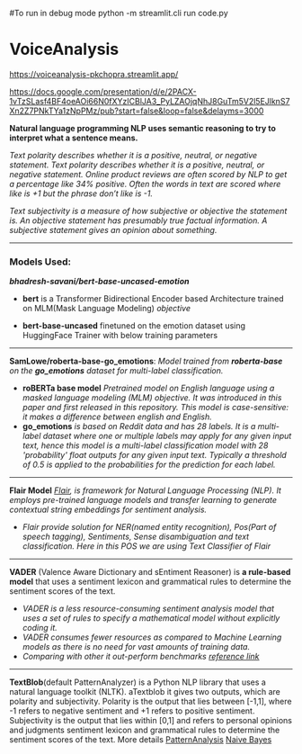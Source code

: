 #To run in debug mode
python -m streamlit.cli run code.py

# VoiceAnalysis
https://voiceanalysis-pkchopra.streamlit.app/

https://docs.google.com/presentation/d/e/2PACX-1vTzSLasf4BF4oeAOi66N0fXYzICBlJA3_PyLZAOjqNhJ8GuTm5V2l5EJlknS7Xn2Z7PNkTYa1zNpPMz/pub?start=false&loop=false&delayms=3000

**Natural language programming NLP uses semantic reasoning to try to interpret what a sentence means.**

_Text polarity describes whether it is a positive, neutral, or negative statement._ 
_Text polarity describes whether it is a positive, neutral, or negative statement. Online product reviews are often scored by NLP to get a percentage like 34% positive. Often the words in text are scored where like is +1 but the phrase don’t like is -1._

_Text subjectivity is a measure of how subjective or objective the statement is. An objective statement has presumably true factual information. A subjective statement gives an opinion about something._

---
### Models Used:


***bhadresh-savani/bert-base-uncased-emotion***

* **bert** is a Transformer Bidirectional Encoder based Architecture trained on MLM(Mask Language Modeling) *objective*

* **bert-base-uncased** finetuned on the emotion dataset using HuggingFace Trainer with below training parameters
---
**SamLowe/roberta-base-go_emotions**: _Model trained from **roberta-base** on the **go_emotions** dataset for multi-label classification._

* **roBERTa base model** _Pretrained model on English language using a masked language modeling (MLM) objective. It was introduced in this paper and first released in this repository. This model is case-sensitive: it makes a difference between english and English._
* **go_emotions** _is based on Reddit data and has 28 labels. It is a multi-label dataset where one or multiple labels may apply for any given input text, hence this model is a multi-label classification model with 28 'probability' float outputs for any given input text. Typically a threshold of 0.5 is applied to the probabilities for the prediction for each label._
---
**Flair Model** _[Flair](Link'[https://flairnlp.github.io/), is framework for Natural Language Processing (NLP). It employs pre-trained language models and transfer learning to generate contextual string embeddings for sentiment analysis._


* _Flair provide solution for NER(named entity recognition), Pos(Part of speech tagging), Sentiments, Sense disambiguation and text classification. Here in this POS we are using Text Classifier of Flair_ 
---
**VADER** (Valence Aware Dictionary and sEntiment Reasoner) is **a rule-based model** that uses a 
 sentiment lexicon and grammatical rules to determine the sentiment scores of the text.
* _VADER is a less resource-consuming sentiment analysis model that uses a set of rules to specify a mathematical model without explicitly coding it._ 
* _VADER consumes fewer resources as compared to Machine Learning models as there is no need for vast amounts of training data._
* _Comparing with other it out-perform benchmarks [reference link](https://www.researchgate.net/publication/275828927_VADER_A_Parsimonious_Rule-based_Model_for_Sentiment_Analysis_of_Social_Media_Text)_
---
**TextBlob**(default PatternAnalyzer) is a Python NLP library that uses a natural language toolkit (NLTK).
 aTextblob it gives two outputs, which are polarity and subjectivity. 
 Polarity is the output that lies between [-1,1], where -1 refers to negative 
 sentiment and +1 refers to positive sentiment. Subjectivity is the output that 
 lies within [0,1] and refers to personal opinions and judgments sentiment lexicon and grammatical rules to determine the sentiment scores of the text. More details [PatternAnalysis](https://phdservices.org/pattern-analysis-in-machine-learning/) [Naive Bayes](https://www.machinelearningplus.com/predictive-modeling/how-naive-bayes-algorithm-works-with-example-and-full-code/)